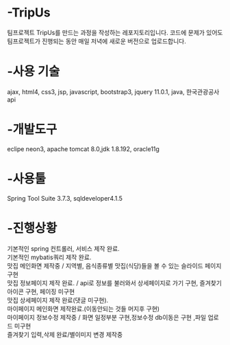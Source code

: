 # -TripUs
팀프로젝트 TripUs를 만드는 과정을 작성하는 레포지토리입니다.
코드에 문제가 있어도 팀프로젝트가 진행되는 동안 매일 저녁에 새로운 버전으로 업로드합니다.



# -사용 기술
ajax, html4, css3, jsp, javascript, bootstrap3, jquery 11.0.1, java, 한국관광공사api



# -개발도구

eclipe neon3, apache tomcat 8.0,jdk 1.8.192, oracle11g



# -사용툴

Spring Tool Suite 3.7.3, sqldeveloper4.1.5



# -진행상황

기본적인 spring 컨트롤러, 서비스 제작 완료.<br>
기본적인 mybatis쿼리 제작 완료.<br>
맛집 메인화면 제작중 / 지역별, 음식종류별 맛집(식당)들을 볼 수 있는 슬라이드 페이지 구현<br>
맛집 정보페이지 제작 완료. / api로 정보를 불러와서 상세페이지로 가기 구현, 즐겨찾기 아이콘 구현, 페이징 미구현<br>
맛집 상세페이지 제작 완료(댓글 미구현).<br>
마이페이지 메인화면 제작완료.(이동안되는 것들 머지후 구현)<br>
마이페이지 정보수정 제작중 / 화면 일정부분 구현,정보수정 db이동은 구현 ,파일 업로드 미구현<br>
즐겨찾기 입력,삭제 완료/별이미지 변경 제작중
